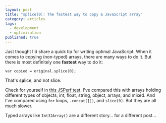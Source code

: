 ```yaml
---
layout: post
title: "splice(0): The fastest way to copy a JavaScript array"
category: articles
tags:
  - development
  - optimization
published: true
---
```


Just thought I'd share a quick tip for writing optimal JavaScript. When it comes to copying (non-typed) arrays, there are many ways to do it. But there is most definitely one **fastest** way to do it:

	var copied = original.splice(0);
    
That's s**p**lice, and not slice.

Check for yourself in [this JSPerf test](http://jsperf.com/array-copy-techniques). I've compared this with arrays holding different types of objects; int, float, string, object, arrays, and mixed. And I've compared using `for` loops, `.concat([])`, and `slice(0)`. But they are all much slower.

Typed arrays like `Int32Array()` are a different story... for a different post...